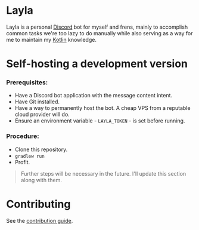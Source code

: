 # Layla

Layla is a personal [Discord](https://discord.com) bot for myself and frens, mainly to accomplish common tasks we're too
lazy to do manually while also serving as a way for me to maintain my [Kotlin](https://kotlinlang.org) knowledge.

# Self-hosting a development version

### Prerequisites:
* Have a Discord bot application with the message content intent.
* Have Git installed.
* Have a way to permanently host the bot. A cheap VPS from a reputable cloud provider will do.
* Ensure an environment variable - `LAYLA_TOKEN` - is set before running.

### Procedure:
* Clone this repository.
* `gradlew run`
* Profit.

> Further steps will be necessary in the future. I'll update this section along with them.

# Contributing
See the [contribution guide](https://github.com/SamOphis/layla/blob/main/CONTRIBUTING.md).